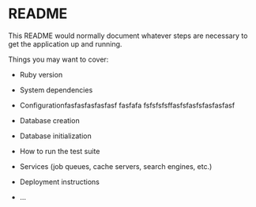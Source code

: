 # README

This README would normally document whatever steps are necessary to get the
application up and running.

Things you may want to cover:

* Ruby version

* System dependencies

* Configurationfasfasfasfasfasf
fasfafa
 fsfsfsfsffasfsfasfsfasfasfasf
* Database creation

* Database initialization

* How to run the test suite

* Services (job queues, cache servers, search engines, etc.)

* Deployment instructions

* ...
